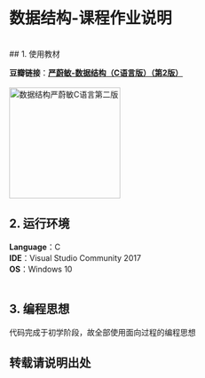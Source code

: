 # 数据结构-课程作业说明
<br>
## 1. 使用教材

**豆瓣链接**：**[严蔚敏-数据结构（C语言版）（第2版）](https://book.douban.com/subject/26713328/)**
<br><br>
<img src="https://img1.doubanio.com/view/subject/l/public/s29157269.jpg" width="200" alt="数据结构严蔚敏C语言第二版"/>
<br>
## 2. 运行环境
**Language**：C<br>
**IDE**：Visual Studio Community 2017<br>
**OS**：Windows 10 <br>
<br>

## 3. 编程思想
代码完成于初学阶段，故全部使用面向过程的编程思想

## 转载请说明出处